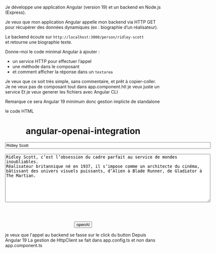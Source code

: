 Je développe une application Angular (version 19) et un backend en Node.js (Express).

Je veux que mon application Angular appelle mon backend via HTTP GET pour récupérer des données dynamiques (ex : biographie d’un réalisateur).

Le backend écoute sur `http://localhost:3000/person/ridley-scott`  
et retourne une biographie texte.

Donne-moi le code minimal Angular à ajouter :
- un service HTTP pour effectuer l’appel
- une méthode dans le composant
- et comment afficher la réponse dans un `textarea`

Je veux que ce soit très simple, sans commentaire, et prêt à copier-coller.
Je ne veux pas de composant tout dans app.component.htl
je veux juste un service
Et je veux generer les fichiers avec Angular CLI

Remarque ce sera Angular  19 minimum donc gestion implicte de standalone


le code HTML

<div align="center">
  <h1>angular-openai-integration</h1>

  <input type="text" value="Ridley Scott" size="80">
  <br><br>

  <textarea rows="10" cols="80">
Ridley Scott, c’est l’obsession du cadre parfait au service de mondes inoubliables.
Réalisateur britannique né en 1937, il s’impose comme un architecte du cinéma,
bâtissant des univers visuels puissants, d’Alien à Blade Runner, de Gladiator à The Martian.
  </textarea>
  <br><br>

  <button>openAI</button>
</div>


je veux que l'appel au backend se fasse sur le click du button
Depuis Angular  19 La gestion de HttpClient se fait dans app.config.ts et non dans app.component.ts